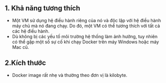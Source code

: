 ## 1. Khả năng tương thích
-  Một VM sử dụng hệ điều hành riêng của nó và độc lập với hệ điều hành máy chủ mà nó đang chạy. Do đó, một VM có thể tương thích với tất cả các hệ điều hành.
-  Dù không bị các yếu tố môi trường hệ thống làm ảnh hưởng, tuy nhiên có thể gặp một số sự cố khi chạy Docker trên máy Windows hoặc máy Mac cũ.
## 2.Kích thước 
- Docker image rất nhẹ và thường theo đơn vị là kilobyte.
